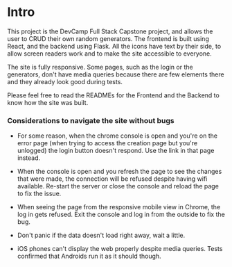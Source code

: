 # Intro

This project is the DevCamp Full Stack Capstone project, and allows the user to CRUD their own random generators. The frontend is built using React, and the backend using Flask. All the icons have text by their side, to allow screen readers work and to make the site accessible to everyone. 

The site is fully responsive. Some pages, such as the login or the generators, don't have media queries because there are few elements there and they already look good during tests.

Please feel free to read the READMEs for the Frontend and the Backend to know how the site was built.

### Considerations to navigate the site without bugs

* For some reason, when the chrome console is open and you're on the error page (when trying to access the creation page but you're unlogged) the login button doesn't respond. Use the link in that page instead.

* When the console is open and you refresh the page to see the changes that were made, the connection will be refused despite having wifi available. Re-start the server or close the console and reload the page to fix the issue.

* When seeing the page from the responsive mobile view in Chrome, the log in gets refused. Exit the console and log in from the outside to fix the bug.

* Don't panic if the data doesn't load right away, wait a little.

* iOS phones can't display the web properly despite media queries. Tests confirmed that Androids run it as it should though.